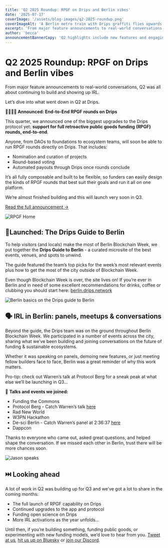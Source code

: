 ```yaml
---
title: 'Q2 2025 Roundup: RPGF on Drips and Berlin vibes'
date: '2025-07-17'
coverImage: '/assets/blog-images/q2-2025-roundup.png'
coverImageAlt: 'A Berlin metro train with Drips graffiti flies upwards through a circular arrow crowned with a heart.'
excerpt: 'From major feature announcements to real-world conversations, Q2 was all about continuing to build and showing up IRL.'
author: 'becca'
announcementBannerCopy: 'Q2 highlights include new features and engaging with you IRL.'
---
```


# **Q2 2025 Roundup: RPGF on Drips and Berlin vibes**

From major feature announcements to real-world conversations, Q2 was all about continuing to build and showing up IRL.

Let’s dive into what went down in Q2 at Drips.

**👩‍💻👨‍💻 Announced: End-to-End RPGF rounds on Drips**

This quarter, we announced one of the biggest upgrades to the Drips protocol yet: **support for full retroactive public goods funding (RPGF) rounds, end-to-end**.

Anyone, from DAOs to foundations to ecosystem teams, will soon be able to run RPGF rounds directly on Drips. That includes:

- Nomination and curation of projects
- Round-based voting
- Automated payouts through Drips once rounds conclude

It’s all fully composable and built to be flexible, so funders can easily design the kinds of RPGF rounds that best suit their goals and run it all on one platform.

We’re almost finished building and this will launch very soon in Q3.

[Read the full announcement →](https://www.drips.network/blog/posts/full-rpgf-on-drips)

![RPGF Home](/assets/blog-images/rpgf/rpgf-home.png)

## **📍Launched: The Drips Guide to Berlin**

To help visitors (and locals) make the most of Berlin Blockchain Week, we put together the **Drips Guide to Berlin** \- a curated microsite of the best events, venues, and spots to unwind.

The guide featured the team’s top picks for the week’s most relevant events plus how to get the most of the city outside of Blockchain Week.

Even though Blockchain Week is over, the site lives on\! If you’re ever in Berlin and in need of some excellent recommendations for drinks, coffee or clubbing you should start here: [berlin.drips.network](https://berlin.drips.network/)

![Berlin basics on the Drips guide to Berlin](/assets/blog-images/drips-guide-to-berlin-basics.png)

## **🗣️ IRL in Berlin: panels, meetups & conversations**

Beyond the guide, the Drips team was on the ground throughout Berlin Blockchain Week. We participated in a number of events across the city, sharing what we’ve been building and joining conversations on the future of funding & sustainable ecosystems.

Whether it was speaking on panels, demoing new features, or just meeting fellow builders face to face, Berlin was a great reminder of why this work matters.

Pro-tip: check out Warren’s talk at Protocol Berg for a sneak peak at what else we’ll be launching in Q3…

🎤 **Talks and events we joined:**

- Funding the Commons
- Protocol Berg \- Catch Warren’s talk [here](https://watch.protocol.berlin/65a90bf47932ebe436ba9351/watch?session=68541b6590bd41297b2df937%20)
- Rad New World
- W3PN Hackathon
- De-sci Berlin \- Catch Warren’s panel at 2:36:37 [here](https://x.com/i/broadcasts/1DXGyqaEmkYGM%20)
- Dappcon

Thanks to everyone who came out, asked great questions, and helped shape the conversation. If we missed each other in Berlin, trust there will be more chances soon.

![Jason speaks](/assets/blog-images/jason-speaks.jpg)

## **⏭️ Looking ahead**

A lot of work in Q2 was building up for Q3 and we’ve got a lot to share in the coming months:

- The full launch of RPGF capability on Drips
- Continued upgrades to the app and protocol
- Funding open science on Drips
- More IRL activations as the year unfolds…

Until then, if you’re building something, funding public goods, or experimenting with new funding models, we’d love to hear from you. [Tweet at us](https://x.com/dripsnetwork), [hit us up on Bluesky](https://bsky.app/profile/drips.network) or [join our Discord](https://discord.com/invite/BakDKKDpHF).
